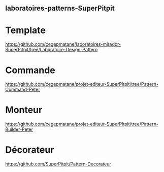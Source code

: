 ## laboratoires-patterns-SuperPitpit
# Template
https://github.com/cegepmatane/laboratoires-mirador-SuperPitpit/tree/Laboratoire-Design-Pattern
# Commande
https://github.com/cegepmatane/projet-editeur-SuperPitpit/tree/Pattern-Command-Peter
# Monteur 
https://github.com/cegepmatane/projet-editeur-SuperPitpit/tree/Pattern-Builder-Peter
# Décorateur
https://github.com/SuperPitpit/Pattern-Decorateur
